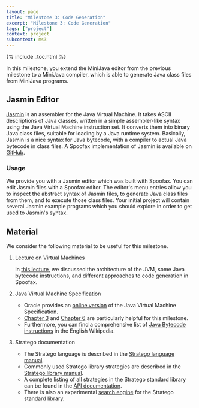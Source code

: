 ```yaml
---
layout: page
title: "Milestone 3: Code Generation"
excerpt: "Milestone 3: Code Generation"
tags: ["project"]
context: project
subcontext: ms3
---
```


{% include _toc.html %}

In this milestone, you extend the MiniJava editor from the previous milestone to a MiniJava compiler, which is able to generate Java class files from MiniJava programs.

## Jasmin Editor

[Jasmin](http://jasmin.sourceforge.net/) is an assembler for the Java Virtual Machine.
It takes ASCII descriptions of Java classes, written in a simple assembler-like syntax using the Java Virtual Machine instruction set.
It converts them into binary Java class files, suitable for loading by a Java runtime system.
Basically, Jasmin is a nice syntax for Java bytecode, with a compiler to actual Java bytecode in class files.
A Spoofax implementation of Jasmin is available on [GitHub](https://github.com/MetaBorgCube/spoofax-jasmin/).

### Usage

We provide you with a Jasmin editor which was built with Spoofax.
You can edit Jasmin files with a Spoofax editor.
The editor's menu entries allow you to inspect the abstract syntax of Jasmin files, to generate Java class files from them, and to execute those class files.
Your initial project will contain several Jasmin example programs which you should explore in order to get used to Jasmin's syntax.

## Material

We consider the following material to be useful for this milestone.

1. Lecture on Virtual Machines

    In [this lecture](/lectures/techniques/virtual-machines), we discussed the architecture of the JVM, some Java bytecode instructions, and different approaches to code generation in Spoofax.

2. Java Virtual Machine Specification

    * Oracle provides an [online version][JVM] of the Java Virtual Machine Specification.
    * [Chapter 3][JVMch3] and [Chapter 6][JVMch6] are particularly helpful for this milestone.
    * Furthermore, you can find a comprehensive list of [Java Bytecode instructions][JBCInstructions] in the English Wikipedia.

3. Stratego documentation

    * The Stratego language is described in the [Stratego language manual][StrLang].
    * Commonly used Stratego library strategies are described in the [Stratego library manual][StrLib].
    * A complete listing of all strategies in the Stratego standard library can be found in the [API documentation][StrLibRef].
    * There is also an experimental [search engine][StrLibSearch] for the Stratego standard library.

[JVM]: http://docs.oracle.com/javase/specs/jvms/se8/html/
[JVMch3]: http://docs.oracle.com/javase/specs/jvms/se8/html/jvms-3.html
[JVMch6]: http://docs.oracle.com/javase/specs/jvms/se8/html/jvms-6.html
[JBCInstructions]: https://en.wikipedia.org/wiki/Java_bytecode_instruction_listings

[StrLang]: http://www.metaborg.org/en/latest/source/langdev/meta/lang/stratego/strategoxt/index.html
[StrLib]: http://www.metaborg.org/en/latest/source/langdev/meta/lang/stratego/lib/index.html
[StrLibRef]: http://releases.strategoxt.org/docs/api/libstratego-lib/stable/docs/
[StrLibSearch]: http://xdoc.martkolthof.nl/
